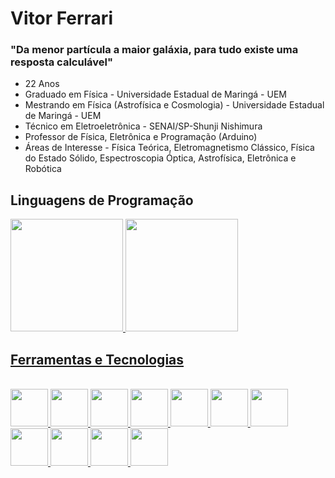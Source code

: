 # Vitor Ferrari
### "Da menor partícula a maior galáxia, para tudo existe uma resposta calculável"

- 22 Anos
- Graduado em Física - Universidade Estadual de Maringá - UEM
- Mestrando em Física (Astrofísica e Cosmologia) - Universidade Estadual de Maringá - UEM
- Técnico em Eletroeletrônica - SENAI/SP-Shunji Nishimura
- Professor de Física, Eletrônica e Programação (Arduino)
- Áreas de Interesse - Física Teórica, Eletromagnetismo Clássico, Física do Estado Sólido, Espectroscopia Óptica, Astrofísica, Eletrônica e Robótica


## Linguagens de Programação
  <div>
    <a href="https://github.com/VF-Ferrari">
    <img height="180em" src="https://github-readme-stats.vercel.app/api?username=VF-Ferrari&show_icons=true&theme=dracula&include_all_commits=true&count_private=true"/>
    <img height="180em" src="https://github-readme-stats.vercel.app/api/top-langs/?username=VF-Ferrari&layout=compact&langs_count=7&theme=dracula"/>
  </div>

  ## Ferramentas e Tecnologias

<div style"display: inline_block"><br>
  <img src="https://cdn.jsdelivr.net/gh/devicons/devicon/icons/arduino/arduino-original-wordmark.svg" width="60" height="60"/>
  <img src="https://cdn.jsdelivr.net/gh/devicons/devicon/icons/c/c-original.svg" width="60" height="60"/>
  <img src="https://cdn.jsdelivr.net/gh/devicons/devicon/icons/github/github-original.svg" width="60" height="60"/>        
  <img src="https://cdn.jsdelivr.net/gh/devicons/devicon/icons/jupyter/jupyter-original.svg" width="60" height="60"/>
  <img src="https://cdn.jsdelivr.net/gh/devicons/devicon/icons/latex/latex-original.svg" width="60" height="60"/>
  <img src="https://cdn.jsdelivr.net/gh/devicons/devicon/icons/cplusplus/cplusplus-original.svg" width="60" height="60"/>
  <img src="https://cdn.jsdelivr.net/gh/devicons/devicon/icons/matlab/matlab-original.svg" width="60" height="60"/>
  <img src="https://cdn.jsdelivr.net/gh/devicons/devicon/icons/numpy/numpy-original.svg" width="60" height="60"/>
  <img src="https://cdn.jsdelivr.net/gh/devicons/devicon/icons/processing/processing-original.svg" width="60" height="60"/>
  <img src="https://cdn.jsdelivr.net/gh/devicons/devicon/icons/python/python-original.svg" width="60" height="60"/>
  <img src="https://cdn.jsdelivr.net/gh/devicons/devicon/icons/raspberrypi/raspberrypi-original.svg" width="60" height="60"/>
</div>          
          
          
          
          
          
          
          
          
          
